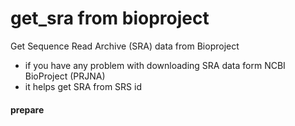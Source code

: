# get_sra from bioproject 
Get Sequence Read Archive (SRA) data from Bioproject

- if you have any problem with downloading SRA data form NCBI BioProject (PRJNA)
- it helps get SRA from SRS id

#### __prepare__
